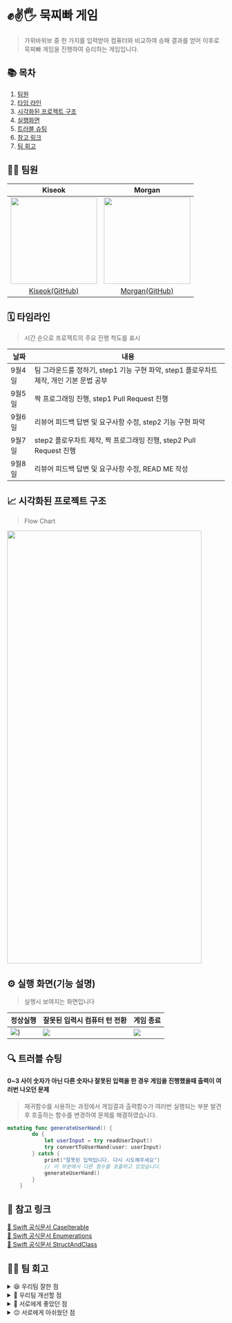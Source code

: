 # ✊✌️🖐️ 묵찌빠 게임
> 가위바위보 중 한 가지를 입력받아 컴퓨터와 비교하여 승패 결과를 얻어
> 이후로 묵찌빠 게임을 진행하여 승리하는 게임입니다.

## 📚 목차
1. [팀원](#-팀원)
2. [타임 라인](#-타임라인)
3. [시각화된 프로젝트 구조](#-시각화된-프로젝트-구조)
4. [실행화면](#-실행-화면(기능-설명))
5. [트러블 슈팅](#-트러블-슈팅)
6. [참고 링크](#-참고-링크)
7. [팀 회고](#-팀-회고)

## 🙋‍♂️ 팀원
|Kiseok|Morgan|
|:---:|:---:|
<img src="https://github.com/devjoon/IOS_Weekend_Study_10th_GroupB/assets/101351216/7ba2fc8c-c3f9-4df3-ab1e-72a66363c9b2" width="200" height="200"/>|<img src="https://avatars.githubusercontent.com/u/101351216?v=4" width="200" height="200"/>
|[Kiseok(GitHub)](https://github.com/carti1108)|[Morgan(GitHub)](https://github.com/devjoon)|

## 🗓️ 타임라인
> 시간 순으로 프로젝트의 주요 진행 척도를 표시

|날짜|내용|
|---|---|
|9월4일|팀 그라운드룰 정하기, step1 기능 구현 파악, step1 플로우차트 제작, 개인 기본 문법 공부|
|9월5일|짝 프로그래밍 진행, step1 Pull Request 진행|
|9월6일|리뷰어 피드백 답변 및 요구사항 수정, step2 기능 구현 파악|
|9월7일|step2 플로우차트 제작, 짝 프로그래밍 진행, step2 Pull Request 진행|
|9월8일|리뷰어 피드백 답변 및 요구사항 수정, READ ME 작성|

## 📈 시각화된 프로젝트 구조
> Flow Chart

<img src="https://github.com/devjoon/ios-rock-paper-scissors/assets/101351216/c475c4c3-cf37-4fca-ad78-adf45749577d" width="450" height="1000"/>



## ⚙️ 실행 화면(기능 설명)
>실행시 보여지는 화면입니다

|정상실행|잘못된 입력시 컴퓨터 턴 전환|게임 종료|
| --- | --- | --- |
![](https://github.com/devjoon/ios-rock-paper-scissors/assets/101351216/9e4a5d57-0d66-4d42-878e-9c4a234fbe7b))|![](https://github.com/devjoon/ios-rock-paper-scissors/assets/101351216/93e5c8cc-7f7e-4182-8d8f-bec41ced6d42)|![](https://github.com/devjoon/ios-rock-paper-scissors/assets/101351216/5d19a7c0-a1c5-441c-a0bf-a06451a9fe00)|


## 🔍 트러블 슈팅
#### 0~3 사이 숫자가 아닌 다른 숫자나 잘못된 입력을 한 경우 게임을 진행했을때 출력이 여러번 나오던 문제
>재귀함수를 사용하는 과정에서 게임결과 출력함수가 여러번 실행되는 부분 발견 후 호출하는 함수를 변경하여 문제를 해결하였습니다.

```swift
mutating func generateUserHand() {
        do {
            let userInput = try readUserInput()
            try convertToUserHand(user: userInput)
        } catch {
            print("잘못된 입력입니다. 다시 시도해주세요")
            // 이 부분에서 다른 함수를 호출하고 있었습니다.
            generateUserHand()
        }
    }
```

## 🍎 참고 링크
[🍎 Swift 공식문서 CaseIterable](https://developer.apple.com/documentation/swift/caseiterable)<br>
[🍏 Swift 공식문서 Enumerations](https://docs.swift.org/swift-book/documentation/the-swift-programming-language/enumerations/)<br>
[🍎 Swift 공식문서 StructAndClass](https://docs.swift.org/swift-book/documentation/the-swift-programming-language/classesandstructures/)<br>

## 🤼‍♂️ 팀 회고
<details> 
<summary> 😆 우리팀 잘한 점 </summary>

팀원 사이에 의견 충돌이 있더라도 서로 끝까지 듣고 조율하는 모습을 보였습니다.
서로 모르는 부분이 있다면 서로 알려주려고 하고 배우려고 하는 모습을 보였습니다.
서로 생각했던점이 일치하는 부분이 많아 제작하는것에 있어서 많은 트러블이 발생하지 않았습니다.
</details>

<details>
<summary> 🥹 우리팀 개선할 점 </summary>

아직도 코딩 컨벤션에 대한 완벽한 숙지가 부족하고 네이밍 부분에서 버벅이는 부분들이 많았습니다
조금더 공식문서와 스스로 생각해보는 시간을 가지고 성장해 나가면 더욱 좋을것 같습니다.
</details>

<details>
<summary> 🤩 서로에게 좋았던 점 </summary>
Morgan🐻: Kiseok의 경우 전반적인 이해가 뛰어나셔서 같이 작업하는것에 있어서 큰 어려움을 느끼지 못했습니다 모르는 것이 있으면 Kiseok이 충분히 잘 설명해 주어서 코드를 전반적으로 파악하는데 많은도움이 되었습니다.<br>
Kiseok🐶: 플로우 차트나 리드미 작성 부분에서 많이 어려웠는데, Morgan이 깔끔하게 작성하고 정리해주신 덕분에 잘 진행되었습니다.
</details>

<details>
<summary> 😔 서로에게 아쉬웠던 점 </summary>
Morgan🐻: 저만 보내고 모각코 안오셨습니다.<br>
Kiseok🐶: 저만 빼고 모각코를 가셨습니다.
</details>





